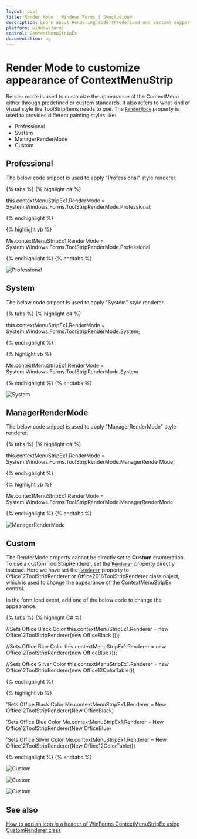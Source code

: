 ```yaml
---
layout: post
title: Render Mode | Windows Forms | Syncfusion®
description: Learn about Rendering mode (Predefined and custom) support in Syncfusion® WinForms ContextMenu (ContextMenuStripEx) control and more details.
platform: windowsforms
control: ContextMenuStripEx
documentation: ug
---
```


# Render Mode to customize appearance of ContextMenuStrip

Render mode is used to customize the appearance of the ContextMenu either through predefined or custom standards. It also refers to what kind of visual style the ToolStripItems needs to use. The [`RenderMode`](https://learn.microsoft.com/en-us/dotnet/api/system.windows.forms.toolstrip.rendermode?redirectedfrom=MSDN&view=netframework-4.7.2#System_Windows_Forms_ToolStrip_RenderMode) property is used to provides different painting styles like:

* Professional
* System
* ManagerRenderMode
* Custom


## Professional

The below code snippet is used to apply "Professional" style renderer.

{% tabs %}
{% highlight c# %}

this.contextMenuStripEx1.RenderMode = System.Windows.Forms.ToolStripRenderMode.Professional;

{% endhighlight %}

{% highlight vb %}

Me.contextMenuStripEx1.RenderMode = System.Windows.Forms.ToolStripRenderMode.Professional

{% endhighlight %}
{% endtabs %}

![Professional](RenderMode_Images/Professional.png)


## System

The below code snippet is used to apply "System" style renderer.

{% tabs %}
{% highlight c# %}

this.contextMenuStripEx1.RenderMode = System.Windows.Forms.ToolStripRenderMode.System;

{% endhighlight %}

{% highlight vb %}

Me.contextMenuStripEx1.RenderMode = System.Windows.Forms.ToolStripRenderMode.System

{% endhighlight %}
{% endtabs %}

![System](RenderMode_Images/System.png)


## ManagerRenderMode

The below code snippet is used to apply "ManagerRenderMode" style renderer.

{% tabs %}
{% highlight c# %}

this.contextMenuStripEx1.RenderMode = System.Windows.Forms.ToolStripRenderMode.ManagerRenderMode;

{% endhighlight %}

{% highlight vb %}

Me.contextMenuStripEx1.RenderMode = System.Windows.Forms.ToolStripRenderMode.ManagerRenderMode

{% endhighlight %}
{% endtabs %}

![ManagerRenderMode](RenderMode_Images/ManagerRenderMode.png)


## Custom

The RenderMode property cannot be directly set to **Custom** enumeration. To use a custom ToolStripRenderer, set the [`Renderer`](https://learn.microsoft.com/en-us/dotnet/api/system.windows.forms.toolstrip.renderer?redirectedfrom=MSDN&view=netframework-4.7.2#System_Windows_Forms_ToolStrip_Renderer) property directly instead. Here we have set the [`Renderer`]((https://learn.microsoft.com/en-us/dotnet/api/system.windows.forms.toolstrip.renderer?redirectedfrom=MSDN&view=netframework-4.7.2#System_Windows_Forms_ToolStrip_Renderer)) property to Office12ToolStripRenderer or Office2016ToolStripRenderer class object, which is used to change the appearance of the ContextMenuStripEx control.

In the form load event, add one of the below code to change the appearance.

{% tabs %}
{% highlight C# %}

//Sets Office Black Color
this.contextMenuStripEx1.Renderer = new Office12ToolStripRenderer(new OfficeBlack ());

//Sets Office Blue Color
this.contextMenuStripEx1.Renderer = new Office12ToolStripRenderer(new OfficeBlue ());

//Sets Office Silver Color
this.contextMenuStripEx1.Renderer = new Office12ToolStripRenderer(new Office12ColorTable());

{% endhighlight %}

{% highlight vb %}

'Sets Office Black Color
Me.contextMenuStripEx1.Renderer = New Office12ToolStripRenderer(New OfficeBlack) 

'Sets Office Blue Color
Me.contextMenuStripEx1.Renderer = New Office12ToolStripRenderer(New OfficeBlue)

'Sets Office Silver Color
Me.contextMenuStripEx1.Renderer = New Office12ToolStripRenderer(New Office12ColorTable())

{% endhighlight %}
{% endtabs %}

![Custom](RenderMode_Images/OfficeBlack.png) 

![Custom](RenderMode_Images/OfficeBlue.png) 
  
![Custom](RenderMode_Images/Office12ColorTable.png)

## See also

[How to add an icon in a header of WinForms ContextMenuStripEx using CustomRenderer class](https://support.syncfusion.com/kb/article/10354/how-to-add-an-icon-in-a-header-of-winforms-contextmenustripex)

